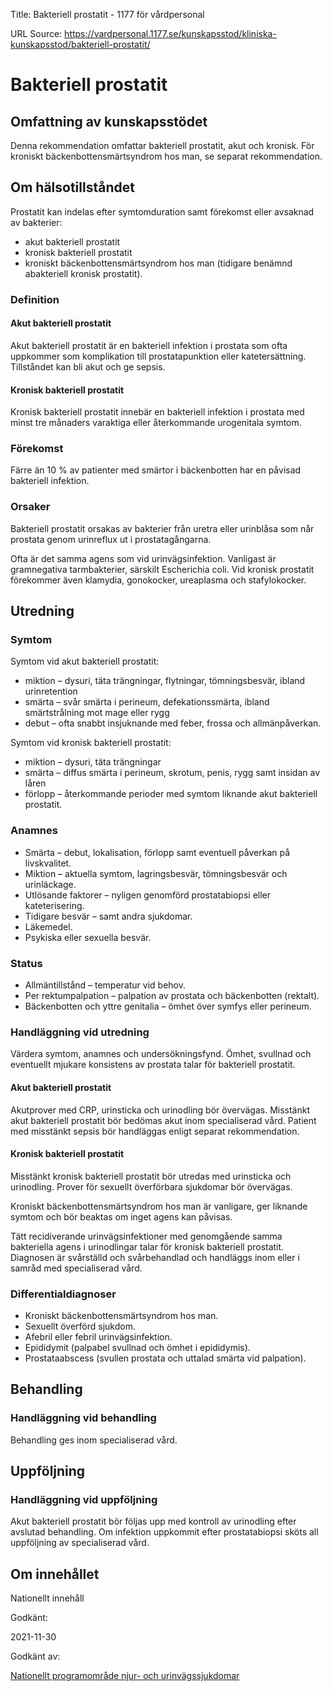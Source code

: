 Title: Bakteriell prostatit - 1177 för vårdpersonal

URL Source: https://vardpersonal.1177.se/kunskapsstod/kliniska-kunskapsstod/bakteriell-prostatit/

Bakteriell prostatit
====================

Omfattning av kunskapsstödet
----------------------------

Denna rekommendation omfattar bakteriell prostatit, akut och kronisk. För kroniskt bäckenbottensmärtsyndrom hos man, se separat rekommendation.

Om hälsotillståndet
-------------------

Prostatit kan indelas efter symtomduration samt förekomst eller avsaknad av bakterier:

*   akut bakteriell prostatit
*   kronisk bakteriell prostatit
*   kroniskt bäckenbottensmärtsyndrom hos man (tidigare benämnd abakteriell kronisk prostatit).

### Definition

#### Akut bakteriell prostatit

Akut bakteriell prostatit är en bakteriell infektion i prostata som ofta uppkommer som komplikation till prostatapunktion eller katetersättning. Tillståndet kan bli akut och ge sepsis.

#### Kronisk bakteriell prostatit

Kronisk bakteriell prostatit innebär en bakteriell infektion i prostata med minst tre månaders varaktiga eller återkommande urogenitala symtom.

### Förekomst

Färre än 10 % av patienter med smärtor i bäckenbotten har en påvisad bakteriell infektion.

### Orsaker

Bakteriell prostatit orsakas av bakterier från uretra eller urinblåsa som når prostata genom urinreflux ut i prostatagångarna.

Ofta är det samma agens som vid urinvägsinfektion. Vanligast är gramnegativa tarmbakterier, särskilt Escherichia coli. Vid kronisk prostatit förekommer även klamydia, gonokocker, ureaplasma och stafylokocker.

Utredning
---------

### Symtom

Symtom vid akut bakteriell prostatit:

*   miktion – dysuri, täta trängningar, flytningar, tömningsbesvär, ibland urinretention
*   smärta – svår smärta i perineum, defekationssmärta, ibland smärtstrålning mot mage eller rygg
*   debut – ofta snabbt insjuknande med feber, frossa och allmänpåverkan.

Symtom vid kronisk bakteriell prostatit:

*   miktion – dysuri, täta trängningar
*   smärta – diffus smärta i perineum, skrotum, penis, rygg samt insidan av låren
*   förlopp – återkommande perioder med symtom liknande akut bakteriell prostatit.

### Anamnes

*   Smärta – debut, lokalisation, förlopp samt eventuell påverkan på livskvalitet.
*   Miktion – aktuella symtom, lagringsbesvär, tömningsbesvär och urinläckage.
*   Utlösande faktorer – nyligen genomförd prostatabiopsi eller kateterisering.
*   Tidigare besvär – samt andra sjukdomar.
*   Läkemedel.
*   Psykiska eller sexuella besvär.

### Status

*   Allmäntillstånd – temperatur vid behov.
*   Per rektumpalpation – palpation av prostata och bäckenbotten (rektalt).
*   Bäckenbotten och yttre genitalia – ömhet över symfys eller perineum.

### Handläggning vid utredning

Värdera symtom, anamnes och undersökningsfynd. Ömhet, svullnad och eventuellt mjukare konsistens av prostata talar för bakteriell prostatit.

#### Akut bakteriell prostatit

Akutprover med CRP, urinsticka och urinodling bör övervägas. Misstänkt akut bakteriell prostatit bör bedömas akut inom specialiserad vård. Patient med misstänkt sepsis bör handläggas enligt separat rekommendation.

#### Kronisk bakteriell prostatit

Misstänkt kronisk bakteriell prostatit bör utredas med urinsticka och urinodling. Prover för sexuellt överförbara sjukdomar bör övervägas.

Kroniskt bäckenbottensmärtsyndrom hos man är vanligare, ger liknande symtom och bör beaktas om inget agens kan påvisas.

Tätt recidiverande urinvägsinfektioner med genomgående samma bakteriella agens i urinodlingar talar för kronisk bakteriell prostatit. Diagnosen är svårställd och svårbehandlad och handläggs inom eller i samråd med specialiserad vård.

### Differentialdiagnoser

*   Kroniskt bäckenbottensmärtsyndrom hos man.
*   Sexuellt överförd sjukdom.
*   Afebril eller febril urinvägsinfektion.
*   Epididymit (palpabel svullnad och ömhet i epididymis).
*   Prostataabscess (svullen prostata och uttalad smärta vid palpation).

Behandling
----------

### Handläggning vid behandling

Behandling ges inom specialiserad vård.

Uppföljning
-----------

### Handläggning vid uppföljning

Akut bakteriell prostatit bör följas upp med kontroll av urinodling efter avslutad behandling. Om infektion uppkommit efter prostatabiopsi sköts all uppföljning av specialiserad vård.

Om innehållet
-------------

Nationellt innehåll

Godkänt:

2021-11-30

Godkänt av:

[Nationellt programområde njur- och urinvägssjukdomar](https://kunskapsstyrningvard.se/kunskapsstyrningvard/programomradenochsamverkansgrupper/nationellaprogramomraden/nponjurochurinvagssjukdomar.56450.html)
